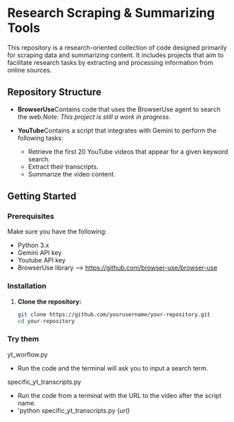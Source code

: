 # Research Scraping & Summarizing Tools

This repository is a research-oriented collection of code designed primarily for scraping data and summarizing content. It includes projects that aim to facilitate research tasks by extracting and processing information from online sources.

## Repository Structure

- **BrowserUse**Contains code that uses the BrowserUse agent to search the web.*Note: This project is still a work in progress.*
- **YouTube**Contains a script that integrates with Gemini to perform the following tasks:

  - Retrieve the first 20 YouTube videos that appear for a given keyword search.
  - Extract their transcripts.
  - Summarize the video content.

## Getting Started

### Prerequisites

Make sure you have the following:

- Python 3.x
- Gemini API key
- Youtube API key
- BrowserUse library --> https://github.com/browser-use/browser-use

### Installation

1. **Clone the repository:**
   ```bash
   git clone https://github.com/yourusername/your-repository.git
   cd your-repository
   ```

### Try them

yt_worflow.py 

- Run the code and the terminal will ask you to input a search term.

specific_yt_transcripts.py

- Run the code from a terminal with the URL to the video after the script name.
- 'python specific_yt_transcripts.py {*url}*
